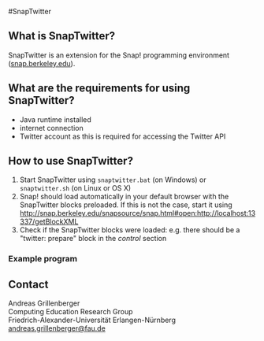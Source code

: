 #SnapTwitter

## What is SnapTwitter?
SnapTwitter is an extension for the Snap! programming environment ([snap.berkeley.edu](http://snap.berkeley.edu)).

## What are the requirements for using SnapTwitter?
* Java runtime installed
* internet connection
* Twitter account as this is required for accessing the Twitter API

## How to use SnapTwitter?
1. Start SnapTwitter using ``snaptwitter.bat`` (on Windows) or ``snaptwitter.sh`` (on Linux or OS X)
2. Snap! should load automatically in your default browser with the SnapTwitter blocks preloaded. If this is not the case, start it using http://snap.berkeley.edu/snapsource/snap.html#open:http://localhost:13337/getBlockXML
3. Check if the SnapTwitter blocks were loaded: e.g. there should be a "twitter: prepare" block in the _control_ section

### Example program


## Contact
Andreas Grillenberger  
Computing Education Research Group  
Friedrich-Alexander-Universität Erlangen-Nürnberg  
andreas.grillenberger@fau.de
